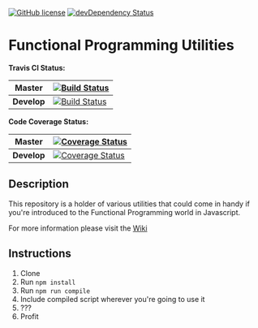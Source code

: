 [![GitHub license](https://img.shields.io/badge/license-MIT-blue.svg)](https://raw.githubusercontent.com/karudedios/FunctionalProgrammingUtilities/master/LICENSE)
[![devDependency Status](https://david-dm.org/karudedios/FunctionalProgrammingUtilities/dev-status.svg)](https://david-dm.org/karudedios/FunctionalProgrammingUtilities#info=devDependencies)

# Functional Programming Utilities

**Travis CI Status:**

| **Master** | [![Build Status](https://travis-ci.org/karudedios/FunctionalProgrammingUtilities.svg?branch=master)](https://travis-ci.org/karudedios/FunctionalProgrammingUtilities) |
| -------|-------- |
| **Develop**| [![Build Status](https://travis-ci.org/karudedios/FunctionalProgrammingUtilities.svg?branch=develop)](https://travis-ci.org/karudedios/FunctionalProgrammingUtilities) |

**Code Coverage Status:**

| **Master** | [![Coverage Status](https://coveralls.io/repos/karudedios/FunctionalProgrammingUtilities/badge.svg?branch=master&service=github)](https://coveralls.io/github/karudedios/FunctionalProgrammingUtilities?branch=master) |
| -------|-------- |
| **Develop**| [![Coverage Status](https://coveralls.io/repos/karudedios/FunctionalProgrammingUtilities/badge.svg?branch=develop&service=github)](https://coveralls.io/github/karudedios/FunctionalProgrammingUtilities?branch=develop) |

## Description
This repository is a holder of various utilities that could come in handy if you're introduced to the Functional Programming world in Javascript.

For more information please visit the [Wiki](https://github.com/karudedios/FunctionalProgrammingUtilities/wiki/0.-Table-of-Content)

## Instructions
1. Clone
2. Run `npm install`
3. Run `npm run compile`
4. Include compiled script wherever you're going to use it
5. ???
6. Profit